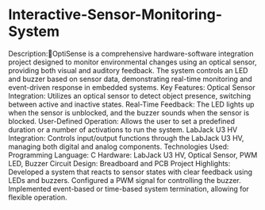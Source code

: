 # Interactive-Sensor-Monitoring-System

Description:OptiSense is a comprehensive hardware-software integration project designed to monitor environmental changes using an optical sensor, providing both visual and auditory feedback. The system controls an LED and buzzer based on sensor data, demonstrating real-time monitoring and event-driven response in embedded systems.
Key Features:
Optical Sensor Integration: Utilizes an optical sensor to detect object presence, switching between active and inactive states.
Real-Time Feedback: The LED lights up when the sensor is unblocked, and the buzzer sounds when the sensor is blocked.
User-Defined Operation: Allows the user to set a predefined duration or a number of activations to run the system.
LabJack U3 HV Integration: Controls input/output functions through the LabJack U3 HV, managing both digital and analog components.
Technologies Used:
Programming Language: C
Hardware: LabJack U3 HV, Optical Sensor, PWM LED, Buzzer
Circuit Design: Breadboard and PCB
Project Highlights:
Developed a system that reacts to sensor states with clear feedback using LEDs and buzzers.
Configured a PWM signal for controlling the buzzer.
Implemented event-based or time-based system termination, allowing for flexible operation.
